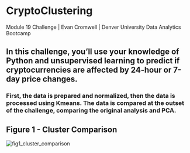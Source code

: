 # CryptoClustering
Module 19 Challenge | Evan Cromwell | Denver University Data Analytics Bootcamp

## In this challenge, you’ll use your knowledge of Python and unsupervised learning to predict if cryptocurrencies are affected by 24-hour or 7-day price changes.

### First, the data is prepared and normalized, then the data is processed using Kmeans. The data is compared at the outset of the challenge, comparing the original analysis and PCA.

## Figure 1 - Cluster Comparison

![fig1_cluster_comparison](https://github.com/eacromwell/CryptoClustering/assets/123791177/f43d283e-5dd1-4f1c-8423-9825d504c9db)
